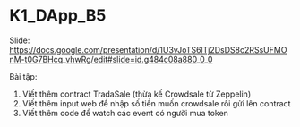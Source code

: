 # K1_DApp_B5

Slide: https://docs.google.com/presentation/d/1U3vJoTS6lTj2DsDS8c2RSsUFMOnM-t0G7BHcq_vhwRg/edit#slide=id.g484c08a880_0_0

Bài tập:

1. Viết thêm contract TradaSale (thừa kế Crowdsale từ Zeppelin)
2. Viết thêm input web để nhập số tiền muốn crowdsale rồi gửi lên contract
3. Viết thêm code để watch các event có người mua token